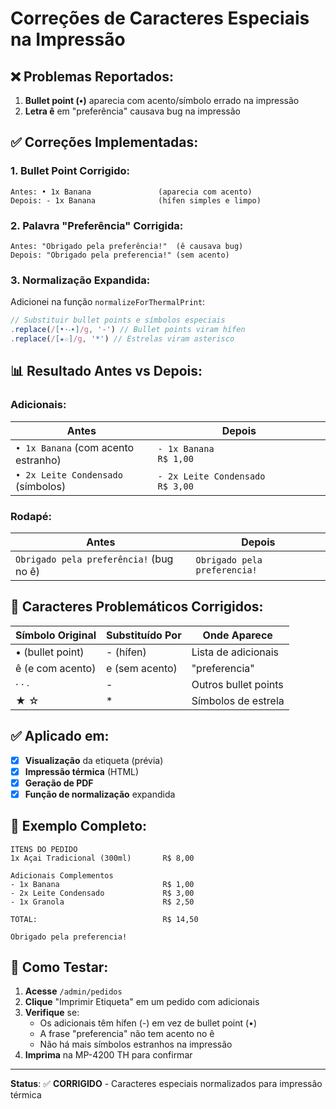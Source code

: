 # Correções de Caracteres Especiais na Impressão

## ❌ Problemas Reportados:

1. **Bullet point (•)** aparecia com acento/símbolo errado na impressão
2. **Letra ê** em "preferência" causava bug na impressão

## ✅ Correções Implementadas:

### **1. Bullet Point Corrigido:**
```
Antes: • 1x Banana               (aparecia com acento)
Depois: - 1x Banana              (hífen simples e limpo)
```

### **2. Palavra "Preferência" Corrigida:**
```
Antes: "Obrigado pela preferência!"  (ê causava bug)
Depois: "Obrigado pela preferencia!" (sem acento)
```

### **3. Normalização Expandida:**
Adicionei na função `normalizeForThermalPrint`:
```typescript
// Substituir bullet points e símbolos especiais
.replace(/[•·‧∙]/g, '-') // Bullet points viram hífen
.replace(/[★☆]/g, '*') // Estrelas viram asterisco
```

## 📊 Resultado Antes vs Depois:

### **Adicionais:**
| Antes | Depois |
|-------|--------|
| `• 1x Banana` (com acento estranho) | `- 1x Banana                       R$ 1,00` |
| `• 2x Leite Condensado` (símbolos) | `- 2x Leite Condensado             R$ 3,00` |

### **Rodapé:**
| Antes | Depois |
|-------|--------|
| `Obrigado pela preferência!` (bug no ê) | `Obrigado pela preferencia!` |

## 🔧 Caracteres Problemáticos Corrigidos:

| Símbolo Original | Substituído Por | Onde Aparece |
|------------------|-----------------|--------------|
| • (bullet point) | - (hífen) | Lista de adicionais |
| ê (e com acento) | e (sem acento) | "preferencia" |
| · ‧ ∙ | - | Outros bullet points |
| ★ ☆ | * | Símbolos de estrela |

## ✅ Aplicado em:

- [x] **Visualização** da etiqueta (prévia)
- [x] **Impressão térmica** (HTML)
- [x] **Geração de PDF**
- [x] **Função de normalização** expandida

## 🎯 Exemplo Completo:

```
ITENS DO PEDIDO
1x Açai Tradicional (300ml)       R$ 8,00

Adicionais Complementos
- 1x Banana                       R$ 1,00
- 2x Leite Condensado             R$ 3,00
- 1x Granola                      R$ 2,50

TOTAL:                            R$ 14,50

Obrigado pela preferencia!
```

## 🔧 Como Testar:

1. **Acesse** `/admin/pedidos`
2. **Clique** "Imprimir Etiqueta" em um pedido com adicionais
3. **Verifique** se:
   - Os adicionais têm hífen (-) em vez de bullet point (•)
   - A frase "preferencia" não tem acento no ê
   - Não há mais símbolos estranhos na impressão
4. **Imprima** na MP-4200 TH para confirmar

---

**Status**: ✅ **CORRIGIDO** - Caracteres especiais normalizados para impressão térmica 